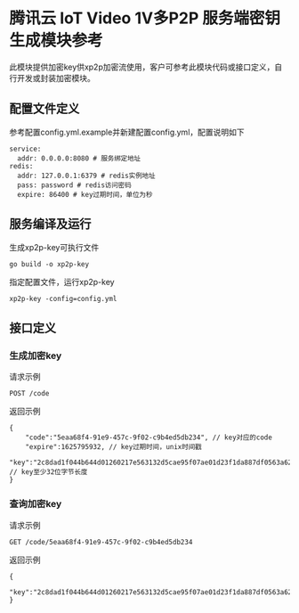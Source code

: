# 腾讯云 IoT Video 1V多P2P 服务端密钥生成模块参考

此模块提供加密key供xp2p加密流使用，客户可参考此模块代码或接口定义，自行开发或封装加密模块。

## 配置文件定义

参考配置config.yml.example并新建配置config.yml，配置说明如下

```
service:
  addr: 0.0.0.0:8080 # 服务绑定地址
redis:
  addr: 127.0.0.1:6379 # redis实例地址
  pass: password # redis访问密码
  expire: 86400 # key过期时间，单位为秒
```

## 服务编译及运行

生成xp2p-key可执行文件

```
go build -o xp2p-key
```

指定配置文件，运行xp2p-key

```
xp2p-key -config=config.yml
```

## 接口定义

### 生成加密key

请求示例

```
POST /code
```

返回示例

```
{
    "code":"5eaa68f4-91e9-457c-9f02-c9b4ed5db234", // key对应的code
    "expire":1625795932, // key过期时间，unix时间戳
    "key":"2c8dad1f044b644d01260217e563132d5cae95f07ae01d23f1da887df0563a62" // key至少32位字节长度
}
```

### 查询加密key

请求示例

```
GET /code/5eaa68f4-91e9-457c-9f02-c9b4ed5db234
```

返回示例

```
{
    "key":"2c8dad1f044b644d01260217e563132d5cae95f07ae01d23f1da887df0563a62"
}
```